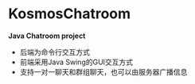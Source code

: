 # KosmosChatroom
**Java Chatroom project**
* 后端为命令行交互方式
* 前端采用Java Swing的GUI交互方式
* 支持一对一聊天和群组聊天，也可以由服务器广播信息

